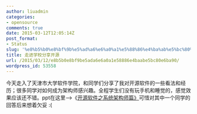 ```yaml
---
author: liuadmin
categories:
- opensource
comments: true
date: 2015-03-12T12:05:14Z
post_format:
- Status
slug: '%e8%b5%b0%e8%bf%9b%e5%ad%a6%e6%a0%a1%e5%88%86%e4%ba%ab%e5%bc%80%e6%ba%90'
title: 走进学校分享开源
url: /2015/03/12/e8b5b0e8bf9be5ada6e6a0a1e58886e4baabe5bc80e6ba90/
wordpress_id: 53558
---
```


今天走入了天津市大学软件学院，和同学们分享了我对开源软件的一些看法和经历；很多同学对如何成为架构师感兴趣。全程学生们没有玩手机和睡觉的，感觉效果应该还不错。ppt在这里-->《[开源软件之系统架构师篇》](http://7bv9gn.com1.z0.glb.clouddn.com/wp-content/uploads/2015/03/开源软件之系统架构师篇.pdf)可惜对其中一个同学的回答后来想着欠妥 :(
